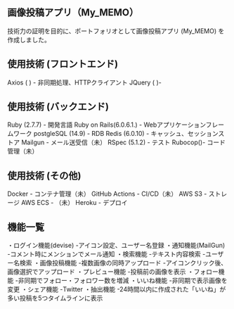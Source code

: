 画像投稿アプリ（My_MEMO）
-

技術力の証明を目的に、ポートフォリオとして画像投稿アプリ (My_MEMO) を作成しました。

使用技術 (フロントエンド)
-
Axios ( ) - 非同期処理、HTTPクライアント
JQuery ( )- 


使用技術 (バックエンド)
-
Ruby (2.7.7) - 開発言語
Ruby on Rails(6.0.6.1.) - Webアプリケーションフレームワーク
postgleSQL (14.9) - RDB
Redis (6.0.10) - キャッシュ、セッションストア
Mailgun - メール送受信（未）
RSpec (5.1.2) - テスト
Rubocop()- コード管理（未） 

使用技術 (その他)
-
Docker - コンテナ管理（未）
GitHub Actions - CI/CD（未）
AWS S3 - ストレージ
AWS ECS - （未）
Heroku - デプロイ


機能一覧
-
・ログイン機能(devise)
  -アイコン設定、ユーザー名登録
・通知機能(MailGun)
  -コメント時にメンションでメール通知
・検索機能
  -テキスト内容検索
  -ユーザー名検索
・画像投稿機能
  -複数画像の同時アップロード
  -アイコンクリック後、画像選択でアップロード
・プレビュー機能
  -投稿前の画像を表示
・フォロー機能
  -非同期でフォロー・フォロワー数を増減
・いいね機能
  -非同期で表示画像を変更
・シェア機能
  -Twitter
・抽出機能
  -24時間以内に作成された「いいね」が多い投稿を5つタイムラインに表示

